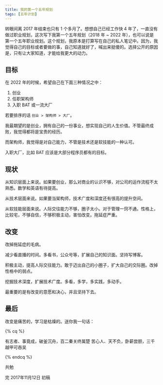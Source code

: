 ```yaml
---
title: 我的第一个五年规划
tags: [五年计划]
---
```


转眼间离 2017 年结束也只有 1 个多月了。想想自己已经工作快 4 年了，一直没有做过职业规划，这次写下我第一个五年规划（2018 年 ~ 2022 年），也可以说是第一个五年职业规划。这个规划，我原本是打算写在自己的私人笔记中。因为，我觉得自己的目标或者要做的事，自己知道就好了，喊出来挺傻的。选择公开的原因是，只有让大家知道，才能给我更大的动力。

<!-- more -->

## 目标

在 2022 年的时候，希望自己在下面三种情况之中：

1. 创业
2. 任职架构师
3. 入职 BAT 或一流大厂

若要排序的话 `创业 > 架构师 > 大厂`。

我最期望的是创业，拥有自己的一份事业，想实现自己的人生价值。不管最终成败，我觉得都将是宝贵的经历。

而架构师，我觉得是对自己能力，不管是技术还是软技能的一种认可。

入职大厂，比如 BAT 应该是大部分程序员都有的目标。


## 现状

从知识层面上来说。如果要创业，那么对商业的认识不够，对公司的运作流程不太熟悉。数学和英语有待提高。

从技术层面来说。如果要当架构师，技术广度和深度还有很高的提升空间。

从软技能层面来说。人际交往能力不够，圈子太小。对于管理一窍不通。性格上，比较宅，不够自信，不够积极主动，害怕改变。拖延症严重。


## 改变

改掉拖延症的毛病。

减少看直播的时间。多看书，公众号等，扩展自己的知识面。坚持写博客。

积极主动，提高人际交往能力。敢于迈出自己的小圈子，扩大自己的交际圈。改掉性格中的弱点。

挖掘技术深度，扩展技术广度。多看，多学，多实践，多动手。

最重要的是有改变的意愿和决心，并且坚持下去。

## 最后

改变是痛苦的，学习是枯燥的。送你我一句话：

{% cq %}

有志者、事竟成，破釜沉舟，百二秦关终属楚
苦心人、天不负，卧薪尝胆，三千越甲可吞吴

{% endcq %}

共勉

完
2017年11月12日 初稿

